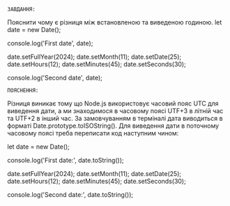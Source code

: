    ЗАВДАННЯ:
Пояснити чому є різниця між встановленою та виведеною годиною.
let date = new Date();

console.log('First date', date);

date.setFullYear(2024);
date.setMonth(11);
date.setDate(25);
date.setHours(12); 
date.setMinutes(45);
date.setSeconds(30);

console.log('Second date', date);


    ПОЯСНЕННЯ:

Різниця виникає тому що Node.js використовує часовий пояс UTC для виведення дати, 
а ми знаходимося в часовому поясі UTF+3 в літній час та UTF+2 в інший час. 
За замовчуванням в терміналі дата виводиться в форматі Date.prototype.toISOString().
Для виведення дати в поточному часовому поясі треба переписати код наступним чином:

let date = new Date();

console.log('First date:', date.toString());

date.setFullYear(2024);
date.setMonth(11);
date.setDate(25);
date.setHours(12); 
date.setMinutes(45);
date.setSeconds(30);

console.log('Second date:', date.toString());
